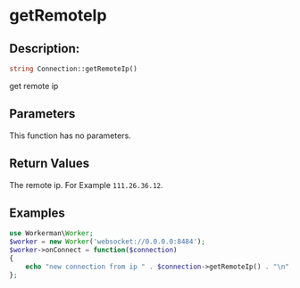 # getRemoteIp
## Description:
```php
string Connection::getRemoteIp()
```

get remote ip

## Parameters

This function has no parameters.

## Return Values
The remote ip. For Example ```111.26.36.12```.

## Examples

```php
use Workerman\Worker;
$worker = new Worker('websocket://0.0.0.0:8484');
$worker->onConnect = function($connection)
{
    echo "new connection from ip " . $connection->getRemoteIp() . "\n";
};
```
